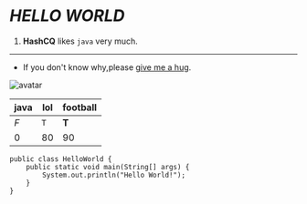  # *HELLO WORLD*
 
1. **HashCQ** likes `java` very much.

____

+ If you don't know why,please [give me a hug](http://www.7k7k.com/).
 
 
 ![avatar](/Users/mac/Desktop/QQ20191201-0.jpg)
 
 java | lol | football
 --- | --- | ---
 *F* | `T` | **T**
 0 | 80 | 90
 
 
    
    public class HelloWorld {
        public static void main(String[] args) {
            System.out.println("Hello World!");
        }
    }
